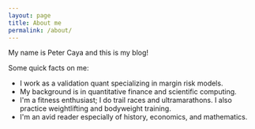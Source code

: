 ```yaml
---
layout: page
title: About me
permalink: /about/
---
```

My name is Peter Caya and this is my blog!

Some quick facts on me:

* I work as a validation quant specializing in margin risk models.
* My background is in quantitative finance and scientific computing. 
* I'm a fitness enthusiast; I do trail races and ultramarathons. I also practice weightlifting and bodyweight training. 
* I'm an avid reader especially of history, economics, and mathematics.